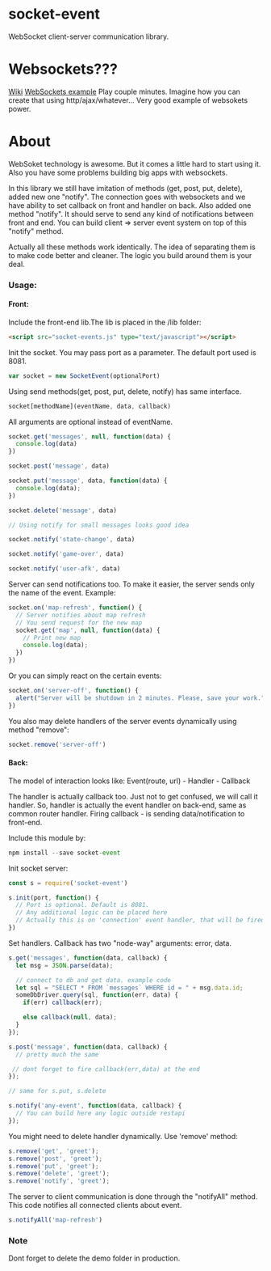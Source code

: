 # socket-event
WebSocket client-server communication library.

# Websockets???
[Wiki](https://en.wikipedia.org/wiki/WebSocket)
[WebSockets example](http://agar.io/) Play couple minutes. Imagine how you can create that using http/ajax/whatever... Very good example of websokets power.


# About
WebSoket technology is awesome. But it comes a little hard to start using it. Also you have some problems building big apps with websockets.

In this library we still have imitation of methods (get, post, put, delete), added new one "notify".
The connection goes with websockets and we have ability to set callback on front and handler on back.
Also added one method "notify". It should serve to send any kind of notifications between front and end.
You can build client => server event system on top of this "notify" method.

Actually all these methods work identically. The idea of separating them is to make code better and cleaner. The logic you build around them is your deal.

### Usage:

#### Front:

Include the front-end lib.The lib is placed in the /lib folder:

``` html
<script src="socket-events.js" type="text/javascript"></script>
```

Init the socket. You may pass port as a parameter. The default port used is 8081.

``` javascript
var socket = new SocketEvent(optionalPort)
```

Using send methods(get, post, put, delete, notify) has same interface.

``` javascript
socket[methodName](eventName, data, callback)
```

All arguments are optional instead of eventName.

``` javascript
socket.get('messages', null, function(data) {
  console.log(data)
})

socket.post('message', data)

socket.put('message', data, function(data) {
  console.log(data);
})

socket.delete('message', data)

// Using notify for small messages looks good idea

socket.notify('state-change', data)

socket.notify('game-over', data)

socket.notify('user-afk', data)
```

Server can send notifications too. To make it easier, the server sends only the name of the event.
Example:
```javascript
socket.on('map-refresh', function() {
  // Server notifies about map refresh
  // You send request for the new map
  socket.get('map', null, function(data) {
    // Print new map
    console.log(data);
  })
})
```

Or you can simply react on the certain events:
```javascript
socket.on('server-off', function() {
  alert("Server will be shutdown in 2 minutes. Please, save your work.")
})
```

You also may delete handlers of the server events dynamically using method "remove":
```javascript
socket.remove('server-off')
```

#### Back:

The model of interaction looks like:
Event(route, url) - Handler - Callback

The handler is actually callback too. Just not to get confused, we will call it handler.
So, handler is actually the event handler on back-end, same as common router handler.
Firing callback - is sending data/notification to front-end.

Include this module by:

``` javascript
npm install --save socket-event
```

Init socket server:
``` javascript
const s = require('socket-event')

s.init(port, function() {
  // Port is optional. Default is 8081.
  // Any additional logic can be placed here
  // Actually this is on 'connection' event handler, that will be fired on connection with each socket
})
```

Set handlers. Callback has two "node-way" arguments: error, data.

``` javascript
s.get('messages', function(data, callback) {
  let msg = JSON.parse(data);  

  // connect to db and get data. example code
  let sql = "SELECT * FROM `messages` WHERE id = " + msg.data.id;
  someDbDriver.query(sql, function(err, data) {
    if(err) callback(err);

    else callback(null, data);
  }   
});

s.post('message', function(data, callback) {
  // pretty much the same

 // dont forget to fire callback(err,data) at the end
});

// same for s.put, s.delete

s.notify('any-event', function(data, callback) {
  // You can build here any logic outside restapi
});
```

You might need to delete handler dynamically. Use 'remove' method:
``` javascript
s.remove('get', 'greet');
s.remove('post', 'greet');
s.remove('put', 'greet');
s.remove('delete', 'greet');
s.remove('notify', 'greet');
```

The server to client communication is done through the "notifyAll" method. This code notifies all connected clients about event.
``` javascript
s.notifyAll('map-refresh')
```

### Note
Dont forget to delete the demo folder in production.
